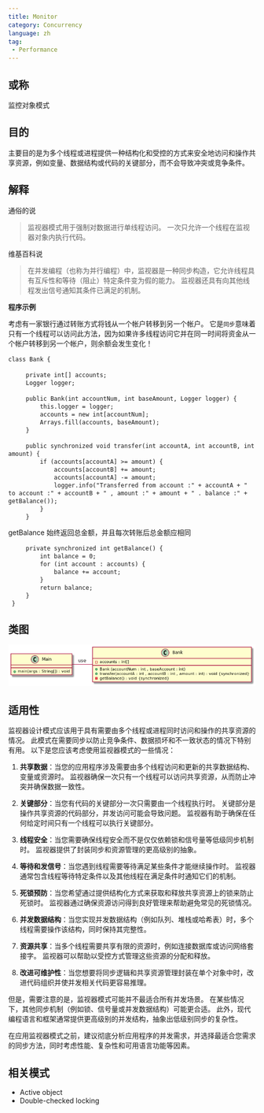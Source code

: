 ```yaml
---
title: Monitor
category: Concurrency
language: zh
tag:
 - Performance
---
```


## 或称

监控对象模式

## 目的

主要目的是为多个线程或进程提供一种结构化和受控的方式来安全地访问和操作共享资源，例如变量、数据结构或代码的关键部分，而不会导致冲突或竞争条件。

## 解释

通俗的说

> 监视器模式用于强制对数据进行单线程访问。 一次只允许一个线程在监视器对象内执行代码。

维基百科说

> 在并发编程（也称为并行编程）中，监视器是一种同步构造，它允许线程具有互斥性和等待（阻止）特定条件变为假的能力。 监视器还具有向其他线程发出信号通知其条件已满足的机制。

**程序示例**

考虑有一家银行通过转账方式将钱从一个帐户转移到另一个帐户。 它是`同步`意味着只有一个线程可以访问此方法，因为如果许多线程访问它并在同一时间将资金从一个帐户转移到另一个帐户，则余额会发生变化！
 
```
class Bank {

     private int[] accounts;
     Logger logger;
 
     public Bank(int accountNum, int baseAmount, Logger logger) {
         this.logger = logger;
         accounts = new int[accountNum];
         Arrays.fill(accounts, baseAmount);
     }
 
     public synchronized void transfer(int accountA, int accountB, int amount) {
         if (accounts[accountA] >= amount) {
             accounts[accountB] += amount;
             accounts[accountA] -= amount;
             logger.info("Transferred from account :" + accountA + " to account :" + accountB + " , amount :" + amount + " . balance :" + getBalance());
         }
     }
```

getBalance 始终返回总金额，并且每次转账后总金额应相同

```
     private synchronized int getBalance() {
         int balance = 0;
         for (int account : accounts) {
             balance += account;
         }
         return balance;
     }
 }
```

## 类图
![alt text](./etc/monitor.urm.png "Monitor class diagram")

## 适用性

监视器设计模式应该用于具有需要由多个线程或进程同时访问和操作的共享资源的情况。 此模式在需要同步以防止竞争条件、数据损坏和不一致状态的情况下特别有用。 以下是您应该考虑使用监视器模式的一些情况：

1. **共享数据**：当您的应用程序涉及需要由多个线程访问和更新的共享数据结构、变量或资源时。 监视器确保一次只有一个线程可以访问共享资源，从而防止冲突并确保数据一致性。

2. **关键部分**：当您有代码的关键部分一次只需要由一个线程执行时。 关键部分是操作共享资源的代码部分，并发访问可能会导致问题。 监视器有助于确保在任何给定时间只有一个线程可以执行关键部分。

3. **线程安全**：当您需要确保线程安全而不是仅仅依赖锁和信号量等低级同步机制时。 监视器提供了封装同步和资源管理的更高级别的抽象。

4. **等待和发信号**：当您遇到线程需要等待满足某些条件才能继续操作时。 监视器通常包含线程等待特定条件以及其他线程在满足条件时通知它们的机制。

5. **死锁预防**：当您希望通过提供结构化方式来获取和释放共享资源上的锁来防止死锁时。 监视器通过确保资源访问得到良好管理来帮助避免常见的死锁情况。

6. **并发数据结构**：当您实现并发数据结构（例如队列、堆栈或哈希表）时，多个线程需要操作该结构，同时保持其完整性。

7. **资源共享**：当多个线程需要共享有限的资源时，例如连接数据库或访问网络套接字。 监视器可以帮助以受控方式管理这些资源的分配和释放。

8. **改进可维护性**：当您想要将同步逻辑和共享资源管理封装在单个对象中时，改进代码组织并使并发相关代码更容易推理。

但是，需要注意的是，监视器模式可能并不最适合所有并发场景。 在某些情况下，其他同步机制（例如锁、信号量或并发数据结构）可能更合适。 此外，现代编程语言和框架通常提供更高级别的并发结构，抽象出低级别同步的复杂性。

在应用监视器模式之前，建议彻底分析应用程序的并发需求，并选择最适合您需求的同步方法，同时考虑性能、复杂性和可用语言功能等因素。

## 相关模式

* Active object
* Double-checked locking
